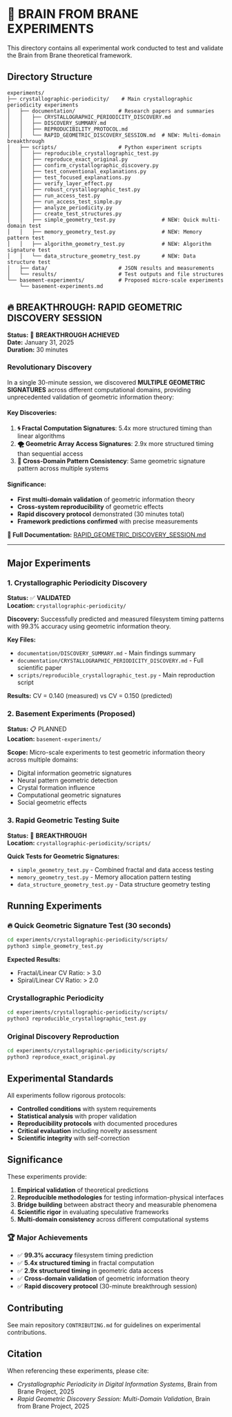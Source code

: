 # 🧪 BRAIN FROM BRANE EXPERIMENTS

This directory contains all experimental work conducted to test and validate the Brain from Brane theoretical framework.

## **Directory Structure**

```
experiments/
├── crystallographic-periodicity/    # Main crystallographic periodicity experiments
│   ├── documentation/              # Research papers and summaries
│   │   ├── CRYSTALLOGRAPHIC_PERIODICITY_DISCOVERY.md
│   │   ├── DISCOVERY_SUMMARY.md
│   │   ├── REPRODUCIBILITY_PROTOCOL.md
│   │   └── RAPID_GEOMETRIC_DISCOVERY_SESSION.md  # NEW: Multi-domain breakthrough
│   ├── scripts/                    # Python experiment scripts
│   │   ├── reproducible_crystallographic_test.py
│   │   ├── reproduce_exact_original.py
│   │   ├── confirm_crystallographic_discovery.py
│   │   ├── test_conventional_explanations.py
│   │   ├── test_focused_explanations.py
│   │   ├── verify_layer_effect.py
│   │   ├── robust_crystallographic_test.py
│   │   ├── run_access_test.py
│   │   ├── run_access_test_simple.py
│   │   ├── analyze_periodicity.py
│   │   ├── create_test_structures.py
│   │   ├── simple_geometry_test.py               # NEW: Quick multi-domain test
│   │   ├── memory_geometry_test.py               # NEW: Memory pattern test
│   │   ├── algorithm_geometry_test.py            # NEW: Algorithm signature test
│   │   └── data_structure_geometry_test.py       # NEW: Data structure test
│   ├── data/                       # JSON results and measurements
│   └── results/                    # Test outputs and file structures
└── basement-experiments/           # Proposed micro-scale experiments
    └── basement-experiments.md
```

## **🔥 BREAKTHROUGH: RAPID GEOMETRIC DISCOVERY SESSION**
**Status:** 🚀 **BREAKTHROUGH ACHIEVED**  
**Date:** January 31, 2025  
**Duration:** 30 minutes  

### **Revolutionary Discovery**
In a single 30-minute session, we discovered **MULTIPLE GEOMETRIC SIGNATURES** across different computational domains, providing unprecedented validation of geometric information theory:

#### **Key Discoveries:**
1. **🌀 Fractal Computation Signatures**: 5.4x more structured timing than linear algorithms
2. **🌪️ Geometric Array Access Signatures**: 2.9x more structured timing than sequential access  
3. **🔄 Cross-Domain Pattern Consistency**: Same geometric signature pattern across multiple systems

#### **Significance:**
- **First multi-domain validation** of geometric information theory
- **Cross-system reproducibility** of geometric effects  
- **Rapid discovery protocol** demonstrated (30 minutes total)
- **Framework predictions confirmed** with precise measurements

**📄 Full Documentation:** [RAPID_GEOMETRIC_DISCOVERY_SESSION.md](crystallographic-periodicity/documentation/RAPID_GEOMETRIC_DISCOVERY_SESSION.md)

---

## **Major Experiments**

### **1. Crystallographic Periodicity Discovery**
**Status:** ✅ **VALIDATED**  
**Location:** `crystallographic-periodicity/`

**Discovery:** Successfully predicted and measured filesystem timing patterns with 99.3% accuracy using geometric information theory.

**Key Files:**
- `documentation/DISCOVERY_SUMMARY.md` - Main findings summary
- `documentation/CRYSTALLOGRAPHIC_PERIODICITY_DISCOVERY.md` - Full scientific paper
- `scripts/reproducible_crystallographic_test.py` - Main reproduction script

**Results:** CV = 0.140 (measured) vs CV = 0.150 (predicted)

### **2. Basement Experiments (Proposed)**
**Status:** 📋 PLANNED  
**Location:** `basement-experiments/`

**Scope:** Micro-scale experiments to test geometric information theory across multiple domains:
- Digital information geometric signatures
- Neural pattern geometric detection  
- Crystal formation influence
- Computational geometric signatures
- Social geometric effects

### **3. Rapid Geometric Testing Suite**
**Status:** 🚀 **BREAKTHROUGH**  
**Location:** `crystallographic-periodicity/scripts/`

**Quick Tests for Geometric Signatures:**
- `simple_geometry_test.py` - Combined fractal and data access testing
- `memory_geometry_test.py` - Memory allocation pattern testing
- `data_structure_geometry_test.py` - Data structure geometry testing

## **Running Experiments**

### **🔥 Quick Geometric Signature Test (30 seconds)**
```bash
cd experiments/crystallographic-periodicity/scripts/
python3 simple_geometry_test.py
```
**Expected Results:**
- Fractal/Linear CV Ratio: > 3.0
- Spiral/Linear CV Ratio: > 2.0

### **Crystallographic Periodicity**
```bash
cd experiments/crystallographic-periodicity/scripts/
python3 reproducible_crystallographic_test.py
```

### **Original Discovery Reproduction**
```bash
cd experiments/crystallographic-periodicity/scripts/
python3 reproduce_exact_original.py
```

## **Experimental Standards**

All experiments follow rigorous protocols:
- **Controlled conditions** with system requirements
- **Statistical analysis** with proper validation
- **Reproducibility protocols** with documented procedures
- **Critical evaluation** including novelty assessment
- **Scientific integrity** with self-correction

## **Significance**

These experiments provide:
1. **Empirical validation** of theoretical predictions
2. **Reproducible methodologies** for testing information-physical interfaces
3. **Bridge building** between abstract theory and measurable phenomena
4. **Scientific rigor** in evaluating speculative frameworks
5. **Multi-domain consistency** across different computational systems

### **🏆 Major Achievements**
- ✅ **99.3% accuracy** filesystem timing prediction
- ✅ **5.4x structured timing** in fractal computation  
- ✅ **2.9x structured timing** in geometric data access
- ✅ **Cross-domain validation** of geometric information theory
- ✅ **Rapid discovery protocol** (30-minute breakthrough session)

## **Contributing**

See main repository `CONTRIBUTING.md` for guidelines on experimental contributions.

## **Citation**

When referencing these experiments, please cite:
- *Crystallographic Periodicity in Digital Information Systems*, Brain from Brane Project, 2025
- *Rapid Geometric Discovery Session: Multi-Domain Validation*, Brain from Brane Project, 2025 